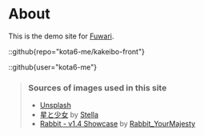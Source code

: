 # About
This is the demo site for [Fuwari](https://github.com/saicaca/fuwari).

::github{repo="kota6-me/kakeibo-front"}

::github{user="kota6-me"}

> ### Sources of images used in this site
> - [Unsplash](https://unsplash.com/)
> - [星と少女](https://www.pixiv.net/artworks/108916539) by [Stella](https://www.pixiv.net/users/93273965)
> - [Rabbit - v1.4 Showcase](https://civitai.com/posts/586908) by [Rabbit_YourMajesty](https://civitai.com/user/Rabbit_YourMajesty)

<!--TODO:fix here-->